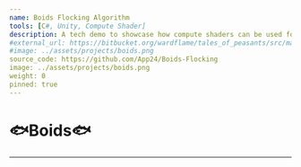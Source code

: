 ```yaml
---
name: Boids Flocking Algorithm
tools: [C#, Unity, Compute Shader]
description: A tech demo to showcase how compute shaders can be used for simulations
#external_url: https://bitbucket.org/wardflame/tales_of_peasants/src/master/
#image: ../assets/projects/boids.png
source_code: https://github.com/App24/Boids-Flocking
image: ../assets/projects/boids.png
weight: 0
pinned: true
---
```


# 🐟Boids🐟

---

